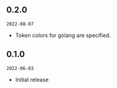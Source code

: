 ## 0.2.0
`2022-08-07`
- Token colors for golang are specified.

## 0.1.0
`2022-06-03`
- Initial release